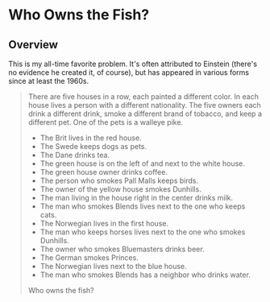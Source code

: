 # Who Owns the Fish?

## Overview

This is my all-time favorite problem. It's often attributed to Einstein (there's no evidence he created it, of course), but has appeared in various forms since at least the 1960s.

> There are five houses in a row, each painted a different color. In each house lives a person with a different nationality. The five owners each drink a different drink, smoke a different brand of tobacco, and keep a different pet. One of the pets is a walleye pike.
> - The Brit lives in the red house.
> - The Swede keeps dogs as pets.
> - The Dane drinks tea.
> - The green house is on the left of and next to the white house.
> - The green house owner drinks coffee.
> - The person who smokes Pall Malls keeps birds.
> - The owner of the yellow house smokes Dunhills.
> - The man living in the house right in the center drinks milk.
> - The man who smokes Blends lives next to the one who keeps cats.
> - The Norwegian lives in the first house.
> - The man who keeps horses lives next to the one who smokes Dunhills.
> - The owner who smokes Bluemasters drinks beer.
> - The German smokes Princes.
> - The Norwegian lives next to the blue house.
> - The man who smokes Blends has a neighbor who drinks water.
>
> Who owns the fish?
